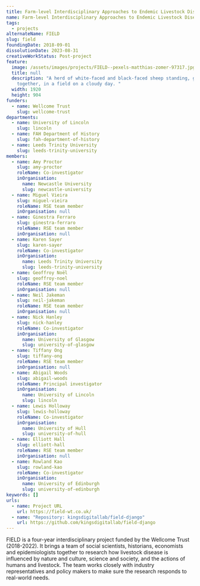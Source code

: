 ```yaml
---
title: Farm-level Interdisciplinary Approaches to Endemic Livestock Disease
name: Farm-level Interdisciplinary Approaches to Endemic Livestock Disease
tags:
  - projects
alternateName: FIELD
slug: field
foundingDate: 2018-09-01
dissolutionDate: 2023-08-31
creativeWorkStatus: Post-project
feature:
  image: /assets/images/projects/FIELD--pexels-matthias-zomer-97317.jpg
  title: null
  description: "A herd of white-faced and black-faced sheep standing, grouped
    together, in a field on a cloudy day. "
  width: 1920
  height: 904
funders:
  - name: Wellcome Trust
    slug: wellcome-trust
departments:
  - name: University of Lincoln
    slug: lincoln
  - name: FAH Department of History
    slug: fah-department-of-history
  - name: Leeds Trinity University
    slug: leeds-trinity-university
members:
  - name: Amy Proctor
    slug: amy-proctor
    roleName: Co-investigator
    inOrganisation:
      name: Newcastle University
      slug: newcastle-university
  - name: Miguel Vieira
    slug: miguel-vieira
    roleName: RSE team member
    inOrganisation: null
  - name: Ginestra Ferraro
    slug: ginestra-ferraro
    roleName: RSE team member
    inOrganisation: null
  - name: Karen Sayer
    slug: karen-sayer
    roleName: Co-investigator
    inOrganisation:
      name: Leeds Trinity University
      slug: leeds-trinity-university
  - name: Geoffroy Noël
    slug: geoffroy-noel
    roleName: RSE team member
    inOrganisation: null
  - name: Neil Jakeman
    slug: neil-jakeman
    roleName: RSE team member
    inOrganisation: null
  - name: Nick Hanley
    slug: nick-hanley
    roleName: Co-investigator
    inOrganisation:
      name: University of Glasgow
      slug: university-of-glasgow
  - name: Tiffany Ong
    slug: tiffany-ong
    roleName: RSE team member
    inOrganisation: null
  - name: Abigail Woods
    slug: abigail-woods
    roleName: Principal investigator
    inOrganisation:
      name: University of Lincoln
      slug: lincoln
  - name: Lewis Holloway
    slug: lewis-holloway
    roleName: Co-investigator
    inOrganisation:
      name: University of Hull
      slug: university-of-hull
  - name: Elliott Hall
    slug: elliott-hall
    roleName: RSE team member
    inOrganisation: null
  - name: Rowland Kao
    slug: rowland-kao
    roleName: Co-investigator
    inOrganisation:
      name: University of Edinburgh
      slug: university-of-edinburgh
keywords: []
urls:
  - name: Project URL
    url: https://field-wt.co.uk/
  - name: "Repository: kingsdigitallab/field-django"
    url: https://github.com/kingsdigitallab/field-django
---
```


FIELD is a four-year interdisciplinary project funded by the Wellcome Trust (2018-2022). It brings a team of social scientists, historians, economists and epidemiologists together to research how livestock disease is influenced by nature and culture, science and society, and the actions of humans and livestock. The team works closely with industry representatives and policy makers to make sure the research responds to real-world needs.
